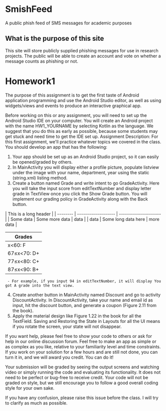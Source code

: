 # SmishFeed
A public phish feed of SMS messages for academic purposes

## What is the purpose of this site

This site will store publicly supplied phishing messages for use in research projects. The public will be able to create an account and vote on whether a message counts as phishing or not.

# Homework1

The purpose of this assignment is to get the first taste of Android application programming and use the 
Android Studio editor, as well as using widgets/views and events to produce an interactive graphical app.  
 
Before working on this or any assignment, you will need to set up the Android Studio IDE on your computer. You will create an Android project with the name HW1_YOURNAME by selecting Kotlin as the language. We suggest that you do this as early as possible, because some students may get stuck and need time to get the IDE set up. 
Assignment Description: 
For this first assignment, we'll practice whatever topics we covered in the class. You should develop an app that has the following: 

1. Your app should be set up as an Android Studio project, so it can easily be opened/graded by others. 
2. In MainActivity you will display either a profile picture, populate listview under the image with your name, department, year using the static (string.xml) listing method.
3. Create a button named Grade and write intent to go GradeActivity. Here you will take the input score from editTextNumber and display letter grade in TextView once you click the Show Grade button. You will implement our grading policy in GradeActivity along with the Back button.

| This is a long header |
| --------  | ------------------- | --------------------- |
| Some data | Some more data      | data                  | 
| data      | Some long data here | more data             | 

| Grades |
| --- |
| x<60: F | 60≤x<63: D- | 63≤x<67 : D |
| 67≤x<70: D+ |	70≤x<73: C- | 73≤x<77 : C |
| 77≤x<80: C+ | 80≤x<83: B- |	83≤x<87 : B |
| 87≤x<90: B+ | 90≤x<93: A- |	93≤x: A |

     - For example, if you input 94 in editTextNumber, it will display You got A grade into the text view.
4. Create another button in MainActivity named Discount and go to activity DiscountActivity. In DiscountActivity, take your name and email id as input, hit the discount button, and generate a coupon (Figure 2.11 from the book).
5. Apply the material design like Figure 1.22 in the book for all the TextField. Saving and Restoring the State in Layouts for all the UI means if you rotate the screen, your state will not disappear. 
  
If you want help, please feel free to show your code to others or ask for help in our online discussion forum. Feel free to make an app as simple or as complex as you like, relative to your familiarity level and time constraints. If you work on your solution for a few hours and are still not done, you can turn it in, and we will award you credit. You can do it! 
 

Your submission will be graded by seeing the output screens and watching video or  simply running the code and evaluating its functionality. It does not need to be perfect or bug-free to receive credit. Your code will not be graded on style, but we still encourage you to follow a good overall coding style for your own sake. 

If you have any confusion, please raise this issue before the class. I will try to clarify as much as possible. 
